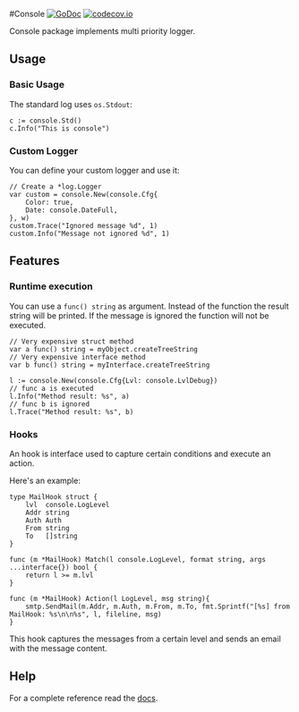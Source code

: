 #Console
[![GoDoc](https://godoc.org/gopkg.in/klaidliadon/console.v1?status.svg)](https://godoc.org/gopkg.in/klaidliadon/console.v1) 
[![codecov.io](http://codecov.io/github/klaidliadon/console/coverage.svg?branch=master)](http://codecov.io/github/klaidliadon/console?branch=master)


Console package implements multi priority logger.

## Usage

### Basic Usage

The standard log uses `os.Stdout`:

	c := console.Std()
	c.Info("This is console")

### Custom Logger

You can define your custom logger and use it:

	// Create a *log.Logger
	var custom = console.New(console.Cfg{
		Color: true, 
		Date: console.DateFull,
	}, w)
	custom.Trace("Ignored message %d", 1)
	custom.Info("Message not ignored %d", 1)

## Features

### Runtime execution

You can use a `func() string` as argument. Instead
of the function the result string will be printed.
If the message is ignored the function will not be executed.

	// Very expensive struct method
	var a func() string = myObject.createTreeString
	// Very expensive interface method
	var b func() string = myInterface.createTreeString

	l := console.New(console.Cfg{Lvl: console.LvlDebug})
	// func a is executed
	l.Info("Method result: %s", a)
	// func b is ignored
	l.Trace("Method result: %s", b)

### Hooks

An hook is interface used to capture certain conditions and execute an action.

Here's an example:

	type MailHook struct {
		lvl  console.LogLevel
		Addr string
		Auth Auth
		From string
		To   []string
	}

	func (m *MailHook) Match(l console.LogLevel, format string, args ...interface{}) bool {
		return l >= m.lvl
	}

	func (m *MailHook) Action(l LogLevel, msg string){
		smtp.SendMail(m.Addr, m.Auth, m.From, m.To, fmt.Sprintf("[%s] from MailHook: %s\n\n%s", l, fileline, msg)
	}


This hook captures the messages from a certain level and sends an email with the message content.

## Help

For a complete reference read the [docs](http://godoc.org/gopkg.in/klaidliadon/console.v1 "Godoc").
